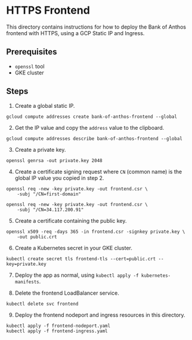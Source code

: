 # HTTPS Frontend 

This directory contains instructions for how to deploy the Bank of Anthos frontend with HTTPS, using a GCP Static IP and Ingress. 

## Prerequisites 

- `openssl` tool 
- GKE cluster 


## Steps 

1. Create a global static IP. 

```
gcloud compute addresses create bank-of-anthos-frontend --global 
```

2. Get the IP value and copy the `address` value to the clipboard. 

```
gcloud compute addresses describe bank-of-anthos-frontend --global
```

3. Create a private key. 

```
openssl genrsa -out private.key 2048
```

4. Create a certificate signing request where `CN` (common name) is the global IP value you copied in step 2. 

```
openssl req -new -key private.key -out frontend.csr \
    -subj "/CN=first-domain"

openssl req -new -key private.key -out frontend.csr \
    -subj "/CN=34.117.200.91"
```

5. Create a certificate containing the public key. 

```
openssl x509 -req -days 365 -in frontend.csr -signkey private.key \
    -out public.crt
```

6. Create a Kubernetes secret in your GKE cluster.  

```
kubectl create secret tls frontend-tls --cert=public.crt --key=private.key
```

7. Deploy the app as normal, using `kubectl apply -f kubernetes-manifests`. 


8. Delete the frontend LoadBalancer service. 

```
kubectl delete svc frontend 
```

9.  Deploy the frontend nodeport and ingress resources in this directory. 

```
kubectl apply -f frontend-nodeport.yaml 
kubectl apply -f frontend-ingress.yaml 
```

